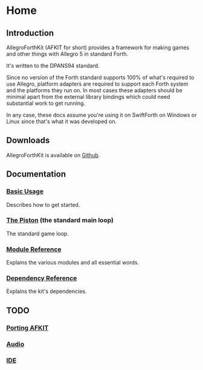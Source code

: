 # Home

## Introduction

AllegroForthKit (AFKIT for short) provides a framework for making games and other things with Allegro 5 in standard Forth.

It's written to the DPANS94 standard.

Since no version of the Forth standard supports 100% of what's required to use Allegro, platform adapters are required to support each Forth system and the platforms they run on.  In most cases these adapters should be minimal apart from the external library bindings which could need substantial work to get running.

In any case, these docs assume you're using it on SwiftForth on Windows or Linux since that's what it was developed on.

## Downloads

AllegroForthKit is available on [Github](https://github.com/RogerLevy/AllegroForthKit/).

## Documentation

### [Basic Usage](basic-usage.md)

Describes how to get started.

### [The Piston](piston.md) (the standard main loop)

The standard game loop.

### [Module Reference](words.md)

Explains the various modules and all essential words.

### [Dependency Reference](dependencies.md)

Explains the kit's dependencies.

## TODO

### [Porting AFKIT](porting.md)
### [Audio](audio.md)
### [IDE](ide.md)
